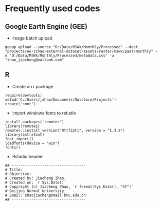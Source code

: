 # Frequently used codes

## Google Earth Engine (GEE)
-  Image batch upload
```
geeup upload --source "D:/Data/MSWX/Monthly/Processed" --dest "projects/ee-jzhao-external-dataset/assets/raster/mswx/past/monthly" -m "D:/Data/MSWX/Monthly/Processed/metadata.csv" -u "zhao_jiacheng@outlook.com"
```
## R
- Create an r package
```
require(devtools)
setwd('C:/Users/jzhao/Documents/Nutstore/Projects')
create('smot')
```
- Import windows fonts to rstudio
```
install.packages('remotes')
library(remotes)
remotes::install_version("Rttf2pt1", version = "1.3.8")
library(extrafont)
font_import()
loadfonts(device = "win")
fonts()
```

- Rstudio header
```
## ----------------------------------
# Title: 
# Objective: 
# Created by: Jiacheng Zhao
# Created on: `r Sys.Date()`
# Copyright (c) Jiacheng Zhao, `r format(Sys.Date(), "%Y")`
# Beijing Normal University
# Email: zhaojiacheng@mail.bnu.edu.cn
## ----------------------------------
```


